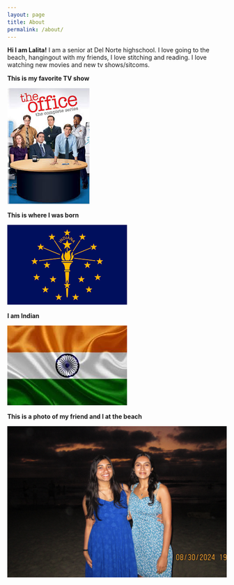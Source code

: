 ```yaml
---
layout: page
title: About
permalink: /about/
---
```


**Hi I am Lalita!**
I am a senior at Del Norte highschool. I love going to the beach, hangingout with my friends, I love stitching and reading. I love watching new movies and new tv shows/sitcoms. 

**This is my favorite TV show**


![These are some of my favorite TV shows](image-4.png)


**This is where I was born**

![This is where I was born](image-3.png)


**I am Indian**


![I am indian](image-7.png)



**This is a photo of my friend and I at the beach**


![**This is a photo of my friend and I at the beach**](image-6.png)


